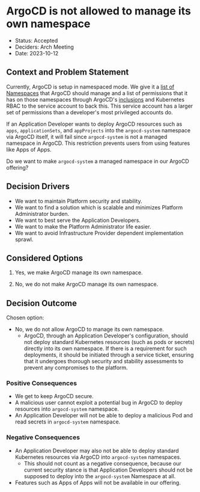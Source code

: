 # ArgoCD is not allowed to manage its own namespace

- Status: Accepted
- Deciders: Arch Meeting
- Date: 2023-10-12

## Context and Problem Statement

Currently, ArgoCD is setup in namespaced mode.
We give it a [list of Namespaces](https://argo-cd.readthedocs.io/en/stable/operator-manual/declarative-setup/#clusters) that ArgoCD should manage and a list of permissions that it has on those namespaces through ArgoCD's [inclusions](https://argo-cd.readthedocs.io/en/stable/operator-manual/declarative-setup/#resource-exclusioninclusion) and Kubernetes RBAC to the service account to back this.
This service account has a larger set of permissions than a developer's most privileged accounts do.

If an Application Developer wants to deploy ArgoCD resources such as `apps`, `applicationSets`, and `appProjects` into the `argocd-system` namespace via ArgoCD itself, it will fail since `argocd-system` is not a managed namespace in ArgoCD. This restriction prevents users from using features like Apps of Apps.

Do we want to make `argocd-system` a managed namespace in our ArgoCD offering?

## Decision Drivers

- We want to maintain Platform security and stability.
- We want to find a solution which is scalable and minimizes Platform Administrator burden.
- We want to best serve the Application Developers.
- We want to make the Platform Administrator life easier.
- We want to avoid Infrastructure Provider dependent implementation sprawl.

## Considered Options

1. Yes, we make ArgoCD manage its own namespace.

1. No, we do not make ArgoCD manage its own namespace.

## Decision Outcome

Chosen option:

- No, we do not allow ArgoCD to manage its own namespace.
    - ArgoCD, through an Application Developer's configuration, should not deploy standard Kubernetes resources (such as pods or secrets) directly into its own namespace. If there is a requirement for such deployments, it should be initiated through a service ticket, ensuring that it undergoes thorough security and stability assessments to prevent any compromises to the platform.

### Positive Consequences

- We get to keep ArgoCD secure.
- A malicious user cannot exploit a potential bug in ArgoCD to deploy resources into `argocd-system` namespace.
- An Application Developer will not be able to deploy a malicious Pod and read secrets in `argocd-system` namespace.

### Negative Consequences

- An Application Developer may also not be able to deploy standard Kubernetes resources via ArgoCD into `argocd-system` namespaces.
    - This should not count as a negative consequence, because our current security stance is that Application Developers should not be supposed to deploy into the `argocd-system` Namespace at all.
- Features such as Apps of Apps will not be available in our offering.
